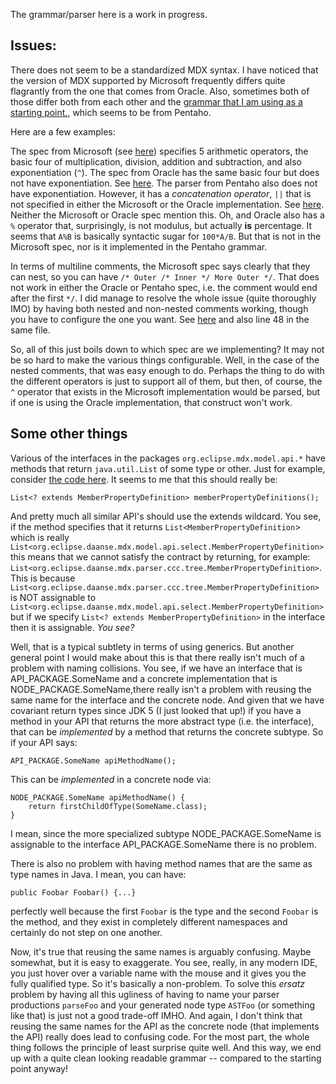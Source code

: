 The grammar/parser here is a work in progress.

## Issues:

There does not seem to be a standardized MDX syntax. I have noticed that the version of MDX supported by Microsoft frequently differs quite flagrantly from the one that comes from Oracle. Also, sometimes both of those differ both from each other and the [grammar that I am using as a starting point.](https://github.com/pentaho/mondrian/blob/master/mondrian/src/main/java/mondrian/parser/MdxParser.jj), which seems to be from Pentaho.

Here are a few examples:

The spec from Microsoft (see [here](https://learn.microsoft.com/en-us/sql/mdx/arithmetic-operators?view=sql-server-ver16)) specifies 5 arithmetic operators, the basic four of multiplication, division, addition and subtraction, and also exponentiation (`^`). The spec from Oracle has the same basic four but does not have exponentiation. See [here](https://docs.oracle.com/en/database/other-databases/essbase/21/esscq/mdx-operators.html#GUID-9DDD21C5-FD4B-47A6-BAAF-B99F7D009943). The parser from Pentaho also does not have exponentiation. However, it has a *concatenation operator*, `||` that is not specified in either the Microsoft or the Oracle implementation. See [here](https://github.com/pentaho/mondrian/blob/master/mondrian/src/main/java/mondrian/parser/MdxParser.jj#L670). Neither the Microsoft or Oracle spec mention this. Oh, and Oracle also has a `%` operator that, surprisingly, is not modulus, but actually **is** percentage. It seems that `A%B` is basically syntactic sugar for `100*A/B`. But that is not in the Microsoft spec, nor is it implemented in the Pentaho grammar.

In terms of multiline comments, the Microsoft spec says clearly that they can nest, so you can have `/* Outer /* Inner */ More Outer */`. That does not work in either the Oracle or Pentaho spec, i.e. the comment would end after the first `*/`. I did manage to resolve the whole issue (quite thoroughly IMO) by having both nested and non-nested comments working, though you have to configure the one you want. See [here](https://github.com/revusky/workground/blob/work/mdx/parser.cccx/src/main/ccc/Lexer.inc.ccc#L20) and also line 48 in the same file.

So, all of this just boils down to which spec are we implementing? It may not be so hard to make the various things configurable. Well, in the case of the nested comments, that was easy enough to do. Perhaps the thing to do with the different operators is just to support all of them, but then, of course, the `^` operator that exists in the Microsoft implementation would be parsed, but if one is using the Oracle implementation, that construct won't work.

## Some other things

Various of the interfaces in the packages `org.eclipse.mdx.model.api.*` have methods that return `java.util.List` of some type or other. Just for example, consider [the code here](https://github.com/revusky/workground/blob/work/mdx/model.api/src/main/java/org/eclipse/daanse/mdx/model/api/select/CreateMemberBodyClause.java#L27). It seems to me that this should really be:

    List<? extends MemberPropertyDefinition> memberPropertyDefinitions();

And pretty much all similar API's should use the extends wildcard. You see, if the method specifies that it returns `List<MemberPropertyDefinition`> which is really `List<org.eclipse.daanse.mdx.model.api.select.MemberPropertyDefinition>` this means that we cannot satisfy the contract by returning, for example: `List<org.eclipse.daanse.mdx.parser.ccc.tree.MemberPropertyDefinition>`. This is because `List<org.eclipse.daanse.mdx.parser.ccc.tree.MemberPropertyDefinition>` is NOT assignable to `List<org.eclipse.daanse.mdx.model.api.select.MemberPropertyDefinition>` but if we specify `List<? extends MemberPropertyDefinition>` in the interface then it is assignable. *You see?*

Well, that is a typical subtlety in terms of using generics. But another general point I would make about this is that there really isn't much of a problem with naming collisions. You see, if we have an interface that is API_PACKAGE.SomeName and a concrete implementation that is NODE_PACKAGE.SomeName,there really isn't a problem with reusing the same name for the interface and the concrete node. And given that we have covariant return types since JDK 5 (I just looked that up!) if you have a method in your API that returns the more abstract type (i.e. the interface), that can be *implemented* by a method that returns the concrete subtype. So if your API says:

    API_PACKAGE.SomeName apiMethodName();

This can be *implemented* in a concrete node via:

    NODE_PACKAGE.SomeName apiMethodName() {
        return firstChildOfType(SomeName.class);
    }

I mean, since the more specialized subtype NODE_PACKAGE.SomeName is assignable to the interface API_PACKAGE.SomeName there is no problem.

There is also no problem with having method names that are the same as type names in Java. I mean, you can have:

    public Foobar Foobar() {...}

perfectly well because the first `Foobar` is the type and the second `Foobar` is the method, and they exist in completely different namespaces and certainly do not step on one another.

Now, it's true that reusing the same names is arguably confusing. Maybe somewhat, but it is easy to exaggerate. You see, really, in any modern IDE, you just hover over a variable name with the mouse and it gives you the fully qualified type. So it's basically a non-problem. To solve this *ersatz* problem by having all this ugliness of having to name your parser productions `parseFoo` and your generated node type `ASTFoo` (or something like that) is just not a good trade-off IMHO. And again, I don't think that reusing the same names for the API as the concrete node (that implements the API) really does lead to confusing code. For the most part, the whole thing follows the principle of least surprise quite well. And this way, we end up with a quite clean looking readable grammar -- compared to the starting point anyway!
